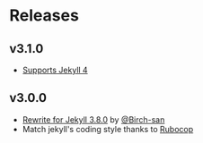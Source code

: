 # Releases

## v3.1.0

- [Supports Jekyll 4](https://github.com/nhoizey/jekyll-postfiles/commit/9dbb9778fb5cc8036aa819a8476a348a72c10e69)

## v3.0.0

- [Rewrite for Jekyll 3.8.0](https://github.com/nhoizey/jekyll-postfiles/pull/12) by [@Birch-san](https://github.com/Birch-san)
- Match jekyll's coding style thanks to [Rubocop](http://rubocop.readthedocs.io/)
